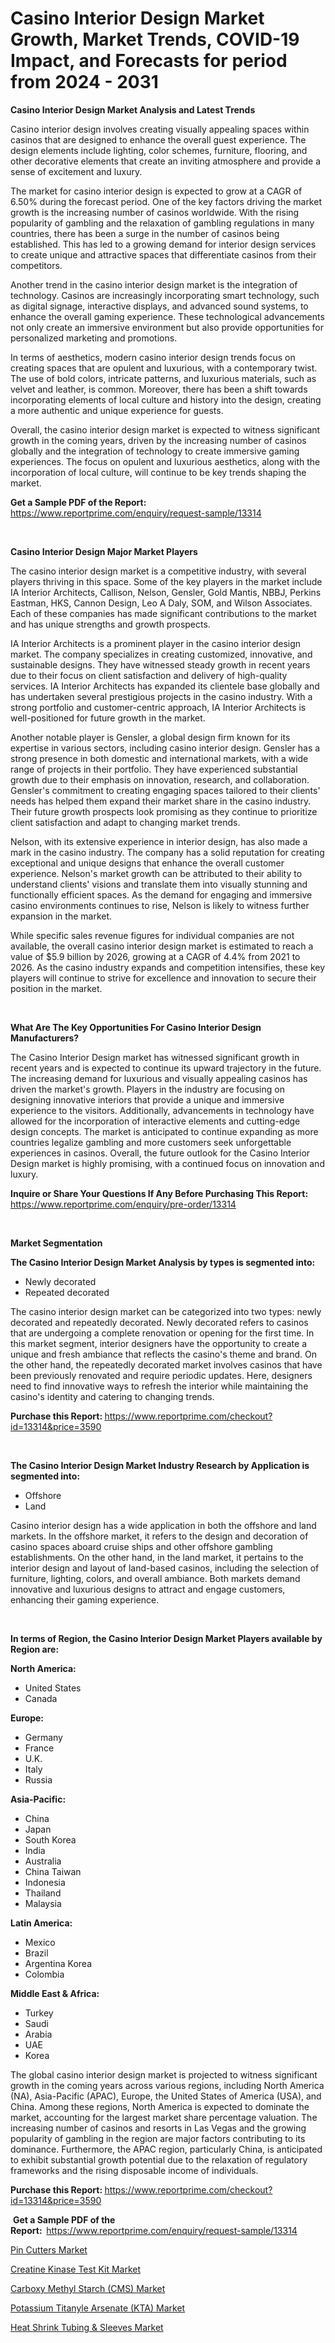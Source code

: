 <p><h1>Casino Interior Design Market Growth, Market Trends, COVID-19 Impact, and Forecasts for period from 2024 - 2031</h1></p><p><strong>Casino Interior Design Market Analysis and Latest Trends</strong></p>
<p><p>Casino interior design involves creating visually appealing spaces within casinos that are designed to enhance the overall guest experience. The design elements include lighting, color schemes, furniture, flooring, and other decorative elements that create an inviting atmosphere and provide a sense of excitement and luxury.</p><p>The market for casino interior design is expected to grow at a CAGR of 6.50% during the forecast period. One of the key factors driving the market growth is the increasing number of casinos worldwide. With the rising popularity of gambling and the relaxation of gambling regulations in many countries, there has been a surge in the number of casinos being established. This has led to a growing demand for interior design services to create unique and attractive spaces that differentiate casinos from their competitors.</p><p>Another trend in the casino interior design market is the integration of technology. Casinos are increasingly incorporating smart technology, such as digital signage, interactive displays, and advanced sound systems, to enhance the overall gaming experience. These technological advancements not only create an immersive environment but also provide opportunities for personalized marketing and promotions.</p><p>In terms of aesthetics, modern casino interior design trends focus on creating spaces that are opulent and luxurious, with a contemporary twist. The use of bold colors, intricate patterns, and luxurious materials, such as velvet and leather, is common. Moreover, there has been a shift towards incorporating elements of local culture and history into the design, creating a more authentic and unique experience for guests.</p><p>Overall, the casino interior design market is expected to witness significant growth in the coming years, driven by the increasing number of casinos globally and the integration of technology to create immersive gaming experiences. The focus on opulent and luxurious aesthetics, along with the incorporation of local culture, will continue to be key trends shaping the market.</p></p>
<p><strong>Get a Sample PDF of the Report:&nbsp;</strong> <a href="https://www.reportprime.com/enquiry/request-sample/13314">https://www.reportprime.com/enquiry/request-sample/13314</a></p>
<p>&nbsp;</p>
<p><strong>Casino Interior Design Major Market Players</strong></p>
<p><p>The casino interior design market is a competitive industry, with several players thriving in this space. Some of the key players in the market include IA Interior Architects, Callison, Nelson, Gensler, Gold Mantis, NBBJ, Perkins Eastman, HKS, Cannon Design, Leo A Daly, SOM, and Wilson Associates. Each of these companies has made significant contributions to the market and has unique strengths and growth prospects.</p><p>IA Interior Architects is a prominent player in the casino interior design market. The company specializes in creating customized, innovative, and sustainable designs. They have witnessed steady growth in recent years due to their focus on client satisfaction and delivery of high-quality services. IA Interior Architects has expanded its clientele base globally and has undertaken several prestigious projects in the casino industry. With a strong portfolio and customer-centric approach, IA Interior Architects is well-positioned for future growth in the market.</p><p>Another notable player is Gensler, a global design firm known for its expertise in various sectors, including casino interior design. Gensler has a strong presence in both domestic and international markets, with a wide range of projects in their portfolio. They have experienced substantial growth due to their emphasis on innovation, research, and collaboration. Gensler's commitment to creating engaging spaces tailored to their clients' needs has helped them expand their market share in the casino industry. Their future growth prospects look promising as they continue to prioritize client satisfaction and adapt to changing market trends.</p><p>Nelson, with its extensive experience in interior design, has also made a mark in the casino industry. The company has a solid reputation for creating exceptional and unique designs that enhance the overall customer experience. Nelson's market growth can be attributed to their ability to understand clients' visions and translate them into visually stunning and functionally efficient spaces. As the demand for engaging and immersive casino environments continues to rise, Nelson is likely to witness further expansion in the market.</p><p>While specific sales revenue figures for individual companies are not available, the overall casino interior design market is estimated to reach a value of $5.9 billion by 2026, growing at a CAGR of 4.4% from 2021 to 2026. As the casino industry expands and competition intensifies, these key players will continue to strive for excellence and innovation to secure their position in the market.</p></p>
<p>&nbsp;</p>
<p><strong>What Are The Key Opportunities For Casino Interior Design Manufacturers?</strong></p>
<p><p>The Casino Interior Design market has witnessed significant growth in recent years and is expected to continue its upward trajectory in the future. The increasing demand for luxurious and visually appealing casinos has driven the market's growth. Players in the industry are focusing on designing innovative interiors that provide a unique and immersive experience to the visitors. Additionally, advancements in technology have allowed for the incorporation of interactive elements and cutting-edge design concepts. The market is anticipated to continue expanding as more countries legalize gambling and more customers seek unforgettable experiences in casinos. Overall, the future outlook for the Casino Interior Design market is highly promising, with a continued focus on innovation and luxury.</p></p>
<p><strong>Inquire or Share Your Questions If Any Before Purchasing This Report:</strong> <a href="https://www.reportprime.com/enquiry/pre-order/13314">https://www.reportprime.com/enquiry/pre-order/13314</a></p>
<p>&nbsp;</p>
<p><strong>Market Segmentation</strong></p>
<p><strong>The Casino Interior Design Market Analysis by types is segmented into:</strong></p>
<p><ul><li>Newly decorated</li><li>Repeated decorated</li></ul></p>
<p><p>The casino interior design market can be categorized into two types: newly decorated and repeatedly decorated. Newly decorated refers to casinos that are undergoing a complete renovation or opening for the first time. In this market segment, interior designers have the opportunity to create a unique and fresh ambiance that reflects the casino's theme and brand. On the other hand, the repeatedly decorated market involves casinos that have been previously renovated and require periodic updates. Here, designers need to find innovative ways to refresh the interior while maintaining the casino's identity and catering to changing trends.</p></p>
<p><strong>Purchase this Report:&nbsp;</strong><a href="https://www.reportprime.com/checkout?id=13314&price=3590">https://www.reportprime.com/checkout?id=13314&price=3590</a></p>
<p>&nbsp;</p>
<p><strong>The Casino Interior Design Market Industry Research by Application is segmented into:</strong></p>
<p><ul><li>Offshore</li><li>Land</li></ul></p>
<p><p>Casino interior design has a wide application in both the offshore and land markets. In the offshore market, it refers to the design and decoration of casino spaces aboard cruise ships and other offshore gambling establishments. On the other hand, in the land market, it pertains to the interior design and layout of land-based casinos, including the selection of furniture, lighting, colors, and overall ambiance. Both markets demand innovative and luxurious designs to attract and engage customers, enhancing their gaming experience.</p></p>
<p>&nbsp;</p>
<p><strong>In terms of Region, the Casino Interior Design Market Players available by Region are:</strong></p>
<p>
    <p> <strong> North America: </strong>
        <ul>
            <li>United States</li>
            <li>Canada</li>
        </ul>
        </p> 
    <p> <strong> Europe: </strong>
        <ul>
            <li>Germany</li>
            <li>France</li>
            <li>U.K.</li>
            <li>Italy</li>
            <li>Russia</li>
        </ul>
        </p> 
    <p> <strong> Asia-Pacific: </strong>
        <ul>
            <li>China</li>
            <li>Japan</li>
            <li>South Korea</li>
            <li>India</li>
            <li>Australia</li>
            <li>China Taiwan</li>
            <li>Indonesia</li>
            <li>Thailand</li>
            <li>Malaysia</li>
        </ul>
        </p> 
    <p> <strong> Latin America: </strong>
        <ul>
            <li>Mexico</li>
            <li>Brazil</li>
            <li>Argentina Korea</li>
            <li>Colombia</li>
        </ul>
        </p> 
    <p> <strong> Middle East & Africa: </strong>
        <ul>
            <li>Turkey</li>
            <li>Saudi</li>
            <li>Arabia</li>
            <li>UAE</li>
            <li>Korea</li>
        </ul>
    </p>
    </p>
<p><p>The global casino interior design market is projected to witness significant growth in the coming years across various regions, including North America (NA), Asia-Pacific (APAC), Europe, the United States of America (USA), and China. Among these regions, North America is expected to dominate the market, accounting for the largest market share percentage valuation. The increasing number of casinos and resorts in Las Vegas and the growing popularity of gambling in the region are major factors contributing to its dominance. Furthermore, the APAC region, particularly China, is anticipated to exhibit substantial growth potential due to the relaxation of regulatory frameworks and the rising disposable income of individuals.</p></p>
<p><strong>Purchase this Report: </strong><a href="https://www.reportprime.com/checkout?id=13314&price=3590">https://www.reportprime.com/checkout?id=13314&price=3590</a></p>
<p>&nbsp;<strong>Get a Sample PDF of the Report:&nbsp;&nbsp;</strong><a href="https://www.reportprime.com/enquiry/request-sample/13314">https://www.reportprime.com/enquiry/request-sample/13314</a></p>
<p><strong></strong></p>
<p><p><a href="https://github.com/abbypearson7765/Market-Research-Report-List-2/blob/main/pin-cutters-market.md">Pin Cutters Market</a></p><p><a href="https://github.com/grishafomin4852/Market-Research-Report-List-2/blob/main/creatine-kinase-test-kit-market.md">Creatine Kinase Test Kit Market</a></p><p><a href="https://medium.com/@jensenklein/carboxy-methyl-starch-cms-market-the-key-to-successful-business-strategy-forecast-till-2031-4cd89b1e7a34">Carboxy Methyl Starch (CMS) Market</a></p><p><a href="https://medium.com/@jensenklein/analyzing-potassium-titanyle-arsenate-kta-market-global-industry-perspective-and-forecast-2024-992eed3ffc94">Potassium Titanyle Arsenate (KTA) Market</a></p><p><a href="https://medium.com/@jensenklein/heat-shrink-tubing-amp-sleeves-market-report-reveals-the-latest-trends-and-growth-opportunities-66ac8f129aff">Heat Shrink Tubing & Sleeves Market</a></p></p>